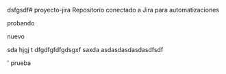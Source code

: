 dsfgsdf# proyecto-jira
Repositorio conectado a Jira para automatizaciones


probando

nuevo




sda
hjgj
t
dfgdfgfdfgdsgxf
saxda
asdasdasdasdasdfsdf




'
prueba
